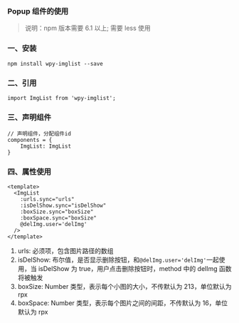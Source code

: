 ### Popup 组件的使用

> 说明：npm 版本需要 6.1 以上; 需要 less 使用

### 一、安装

```
npm install wpy-imglist --save
```

### 二、引用

```
import ImgList from 'wpy-imglist';
```

### 三、声明组件

```
// 声明组件，分配组件id
components = {
    ImgList: ImgList
}
```

### 四、属性使用

```
<template>
  <ImgList
    :urls.sync="urls"
    :isDelShow.sync="isDelShow"
    :boxSize.sync="boxSize"
    :boxSpace.sync="boxSize"
    @delImg.user='delImg'
  />
</template>
```

1.  urls: 必须项，包含图片路径的数组
2.  isDelShow: 布尔值，是否显示删除按钮，和`@delImg.user='delImg'`一起使用，当 isDelShow 为 true，用户点击删除按钮时，method 中的 delImg 函数将被触发
3.  boxSize: Number 类型，表示每个小图的大小，不传默认为 213，单位默认为 rpx
4.  boxSpace: Number 类型，表示每个图片之间的间距，不传默认为 16，单位默认为 rpx

